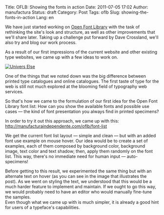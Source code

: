 Title: OFLB: Showing the fonts in action
Date: 2011-07-05 17:02
Author: manufactura
Status: draft
Category: Post
Tags: oflb
Slug: showing-the-fonts-in-action
Lang: en

We have just started working on [Open Font
Library](http://openfontlibrary.org) with the task of rethinking the
site's look and structure, as well as other improvements that we'll
share later. Taking up a challenge put forward by Dave Crossland, we'll
also try and blog our work process.

As a result of our first impressions of the current website and other
existing type websites, we came up with a few ideas to work on.

[![Univers Else]({filename}/media/univers-else-300x159.png "univers-else")]({filename}/media/univers-else.png)

One of the things that we noted down was the big difference between
printed type catalogues and online catalogues. The first taste of type
for the web is still not much explored at the blooming field of
typography web services.

So that's how we came to the formulation of our first idea for the Open
Font Library font list: How can you show the available fonts and
possible use cases — the kind of font presentation you always find in
printed specimens?

In order to try it out this approach, we came up with this:
<http://manufacturaindependente.com/oflb/font-list>

We get the current font list layout — simple and clean — but with an
added font use example on mouse hover. Our idea would be to create a set
of examples, each of them composed by background color, background
image, text color and text shadow; then, apply them randomly on the font
list. This way, there's no immediate need for human input —
auto-specimens!

Before getting to this result, we experimented the same thing but with
an alternate text on hover (as you can see in the image that illustrates
the post). As we went on styling the text, we understood that this would
be a much harder feature to implement and maintain. If we ought to go
this way, we would probably need to have an editor who would manually
fine-tune the samples.  
Even though what we came up with is much simpler, it is already a good
hint for users of a typeface's capabilities.

